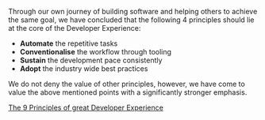 Through our own journey of building software and helping others to achieve the same goal, we have concluded that the following 4 principles should lie at the core of the Developer Experience:

- **Automate** the repetitive tasks
- **Conventionalise** the workflow through tooling
- **Sustain** the development pace consistently
- **Adopt** the industry wide best practices

We do not deny the value of other principles, however, we have come to value the above mentioned points with a significantly stronger emphasis.

[The 9 Principles of great Developer Experience](/principles)
